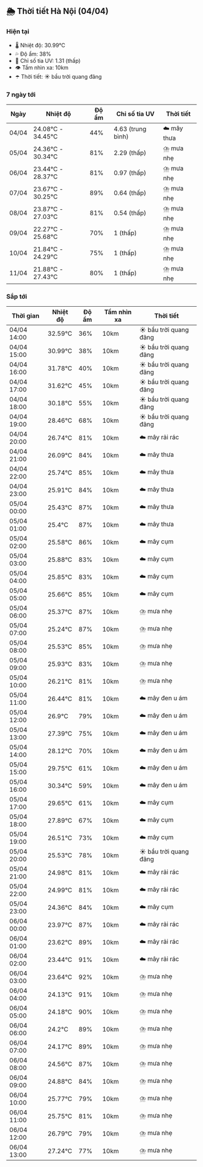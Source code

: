 ## 🌦️ Thời tiết Hà Nội (04/04)

### Hiện tại

- 🌡️ Nhiệt độ: 30.99℃
- 💦 Độ ẩm: 38%
- 🌟 Chỉ số tia UV: 1.31 (thấp)
- 👁️ Tầm nhìn xa: 10km
- ☂️ Thời tiết: ☀️ bầu trời quang đãng

### 7 ngày tới

| Ngày | Nhiệt độ | Độ ẩm | Chỉ số tia UV | Thời tiết |
| --- | --- | --- | --- | --- |
| 04/04 | 24.08℃ - 34.45℃ | 44% | 4.63 (trung bình) | ☁️ mây thưa |
| 05/04 | 24.36℃ - 30.34℃ | 81% | 2.29 (thấp) | ⛈️ mưa nhẹ |
| 06/04 | 23.44℃ - 28.37℃ | 81% | 0.97 (thấp) | ⛈️ mưa nhẹ |
| 07/04 | 23.67℃ - 30.25℃ | 89% | 0.64 (thấp) | ⛈️ mưa nhẹ |
| 08/04 | 23.87℃ - 27.03℃ | 81% | 0.54 (thấp) | ⛈️ mưa nhẹ |
| 09/04 | 22.27℃ - 25.68℃ | 70% | 1 (thấp) | ⛈️ mưa nhẹ |
| 10/04 | 21.84℃ - 24.29℃ | 75% | 1 (thấp) | ⛈️ mưa nhẹ |
| 11/04 | 21.88℃ - 27.43℃ | 80% | 1 (thấp) | ⛈️ mưa nhẹ |

### Sắp tới

| Thời gian | Nhiệt độ | Độ ẩm | Tầm nhìn xa | Thời tiết |
| --- | --- | --- | --- | --- |
| 04/04 14:00 | 32.59℃ | 36% | 10km | ☀️ bầu trời quang đãng |
| 04/04 15:00 | 30.99℃ | 38% | 10km | ☀️ bầu trời quang đãng |
| 04/04 16:00 | 31.78℃ | 40% | 10km | ☀️ bầu trời quang đãng |
| 04/04 17:00 | 31.62℃ | 45% | 10km | ☀️ bầu trời quang đãng |
| 04/04 18:00 | 30.18℃ | 55% | 10km | ☀️ bầu trời quang đãng |
| 04/04 19:00 | 28.46℃ | 68% | 10km | ☀️ bầu trời quang đãng |
| 04/04 20:00 | 26.74℃ | 81% | 10km | ☁️ mây rải rác |
| 04/04 21:00 | 26.09℃ | 84% | 10km | ☁️ mây thưa |
| 04/04 22:00 | 25.74℃ | 85% | 10km | ☁️ mây thưa |
| 04/04 23:00 | 25.91℃ | 84% | 10km | ☁️ mây thưa |
| 05/04 00:00 | 25.43℃ | 87% | 10km | ☁️ mây thưa |
| 05/04 01:00 | 25.4℃ | 87% | 10km | ☁️ mây thưa |
| 05/04 02:00 | 25.58℃ | 86% | 10km | ☁️ mây cụm |
| 05/04 03:00 | 25.88℃ | 83% | 10km | ☁️ mây cụm |
| 05/04 04:00 | 25.85℃ | 83% | 10km | ☁️ mây cụm |
| 05/04 05:00 | 25.66℃ | 85% | 10km | ☁️ mây cụm |
| 05/04 06:00 | 25.37℃ | 87% | 10km | ⛈️ mưa nhẹ |
| 05/04 07:00 | 25.24℃ | 87% | 10km | ⛈️ mưa nhẹ |
| 05/04 08:00 | 25.53℃ | 85% | 10km | ⛈️ mưa nhẹ |
| 05/04 09:00 | 25.93℃ | 83% | 10km | ⛈️ mưa nhẹ |
| 05/04 10:00 | 26.21℃ | 81% | 10km | ⛈️ mưa nhẹ |
| 05/04 11:00 | 26.44℃ | 81% | 10km | ☁️ mây đen u ám |
| 05/04 12:00 | 26.9℃ | 79% | 10km | ☁️ mây đen u ám |
| 05/04 13:00 | 27.39℃ | 75% | 10km | ☁️ mây đen u ám |
| 05/04 14:00 | 28.12℃ | 70% | 10km | ☁️ mây đen u ám |
| 05/04 15:00 | 29.75℃ | 61% | 10km | ☁️ mây đen u ám |
| 05/04 16:00 | 30.34℃ | 59% | 10km | ☁️ mây đen u ám |
| 05/04 17:00 | 29.65℃ | 61% | 10km | ☁️ mây cụm |
| 05/04 18:00 | 27.89℃ | 67% | 10km | ☁️ mây cụm |
| 05/04 19:00 | 26.51℃ | 73% | 10km | ☁️ mây cụm |
| 05/04 20:00 | 25.53℃ | 78% | 10km | ☀️ bầu trời quang đãng |
| 05/04 21:00 | 24.98℃ | 81% | 10km | ☁️ mây rải rác |
| 05/04 22:00 | 24.99℃ | 81% | 10km | ☁️ mây rải rác |
| 05/04 23:00 | 24.36℃ | 84% | 10km | ☁️ mây cụm |
| 06/04 00:00 | 23.97℃ | 87% | 10km | ☁️ mây rải rác |
| 06/04 01:00 | 23.62℃ | 89% | 10km | ☁️ mây rải rác |
| 06/04 02:00 | 23.44℃ | 91% | 10km | ☁️ mây rải rác |
| 06/04 03:00 | 23.64℃ | 92% | 10km | ⛈️ mưa nhẹ |
| 06/04 04:00 | 24.13℃ | 91% | 10km | ⛈️ mưa nhẹ |
| 06/04 05:00 | 24.18℃ | 90% | 10km | ⛈️ mưa nhẹ |
| 06/04 06:00 | 24.2℃ | 89% | 10km | ⛈️ mưa nhẹ |
| 06/04 07:00 | 24.17℃ | 89% | 10km | ⛈️ mưa nhẹ |
| 06/04 08:00 | 24.56℃ | 87% | 10km | ⛈️ mưa nhẹ |
| 06/04 09:00 | 24.88℃ | 84% | 10km | ⛈️ mưa nhẹ |
| 06/04 10:00 | 25.77℃ | 79% | 10km | ⛈️ mưa nhẹ |
| 06/04 11:00 | 25.75℃ | 81% | 10km | ⛈️ mưa nhẹ |
| 06/04 12:00 | 26.79℃ | 79% | 10km | ⛈️ mưa nhẹ |
| 06/04 13:00 | 27.24℃ | 77% | 10km | ⛈️ mưa nhẹ |
